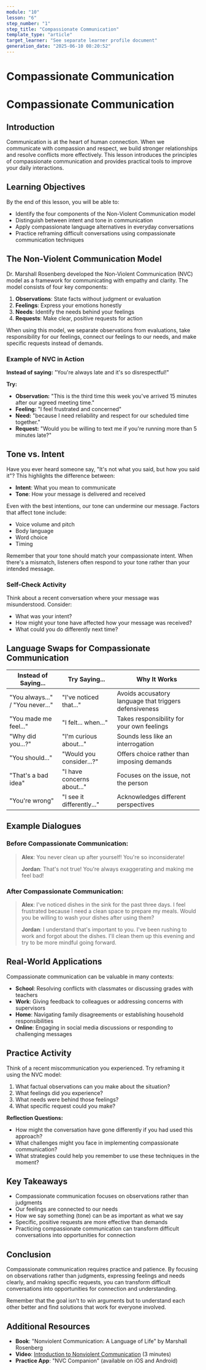 ```yaml
---
module: "10"
lesson: "6"
step_number: "1"
step_title: "Compassionate Communication"
template_type: "article"
target_learner: "See separate learner profile document"
generation_date: "2025-06-10 08:20:52"
---
```


# Compassionate Communication

# Compassionate Communication

## Introduction
Communication is at the heart of human connection. When we communicate with compassion and respect, we build stronger relationships and resolve conflicts more effectively. This lesson introduces the principles of compassionate communication and provides practical tools to improve your daily interactions.

## Learning Objectives
By the end of this lesson, you will be able to:
- Identify the four components of the Non-Violent Communication model
- Distinguish between intent and tone in communication
- Apply compassionate language alternatives in everyday conversations
- Practice reframing difficult conversations using compassionate communication techniques

## The Non-Violent Communication Model

Dr. Marshall Rosenberg developed the Non-Violent Communication (NVC) model as a framework for communicating with empathy and clarity. The model consists of four key components:

1. **Observations**: State facts without judgment or evaluation
2. **Feelings**: Express your emotions honestly
3. **Needs**: Identify the needs behind your feelings
4. **Requests**: Make clear, positive requests for action

When using this model, we separate observations from evaluations, take responsibility for our feelings, connect our feelings to our needs, and make specific requests instead of demands.

### Example of NVC in Action
**Instead of saying:** "You're always late and it's so disrespectful!"

**Try:** 
- **Observation:** "This is the third time this week you've arrived 15 minutes after our agreed meeting time."
- **Feeling:** "I feel frustrated and concerned"
- **Need:** "because I need reliability and respect for our scheduled time together."
- **Request:** "Would you be willing to text me if you're running more than 5 minutes late?"

## Tone vs. Intent

Have you ever heard someone say, "It's not what you said, but how you said it"? This highlights the difference between:

- **Intent**: What you mean to communicate
- **Tone**: How your message is delivered and received

Even with the best intentions, our tone can undermine our message. Factors that affect tone include:
- Voice volume and pitch
- Body language
- Word choice
- Timing

Remember that your tone should match your compassionate intent. When there's a mismatch, listeners often respond to your tone rather than your intended message.

### Self-Check Activity
Think about a recent conversation where your message was misunderstood. Consider:
- What was your intent?
- How might your tone have affected how your message was received?
- What could you do differently next time?

## Language Swaps for Compassionate Communication

| Instead of Saying... | Try Saying... | Why It Works |
|----------------------|---------------|-------------|
| "You always..." / "You never..." | "I've noticed that..." | Avoids accusatory language that triggers defensiveness |
| "You made me feel..." | "I felt... when..." | Takes responsibility for your own feelings |
| "Why did you...?" | "I'm curious about..." | Sounds less like an interrogation |
| "You should..." | "Would you consider...?" | Offers choice rather than imposing demands |
| "That's a bad idea" | "I have concerns about..." | Focuses on the issue, not the person |
| "You're wrong" | "I see it differently..." | Acknowledges different perspectives |

## Example Dialogues

### Before Compassionate Communication:
> **Alex**: You never clean up after yourself! You're so inconsiderate!
> 
> **Jordan**: That's not true! You're always exaggerating and making me feel bad!

### After Compassionate Communication:
> **Alex**: I've noticed dishes in the sink for the past three days. I feel frustrated because I need a clean space to prepare my meals. Would you be willing to wash your dishes after using them?
> 
> **Jordan**: I understand that's important to you. I've been rushing to work and forgot about the dishes. I'll clean them up this evening and try to be more mindful going forward.

## Real-World Applications
Compassionate communication can be valuable in many contexts:
- **School**: Resolving conflicts with classmates or discussing grades with teachers
- **Work**: Giving feedback to colleagues or addressing concerns with supervisors
- **Home**: Navigating family disagreements or establishing household responsibilities
- **Online**: Engaging in social media discussions or responding to challenging messages

## Practice Activity

Think of a recent miscommunication you experienced. Try reframing it using the NVC model:
1. What factual observations can you make about the situation?
2. What feelings did you experience?
3. What needs were behind those feelings?
4. What specific request could you make?

**Reflection Questions:**
- How might the conversation have gone differently if you had used this approach?
- What challenges might you face in implementing compassionate communication?
- What strategies could help you remember to use these techniques in the moment?

## Key Takeaways
- Compassionate communication focuses on observations rather than judgments
- Our feelings are connected to our needs
- How we say something (tone) can be as important as what we say
- Specific, positive requests are more effective than demands
- Practicing compassionate communication can transform difficult conversations into opportunities for connection

## Conclusion

Compassionate communication requires practice and patience. By focusing on observations rather than judgments, expressing feelings and needs clearly, and making specific requests, you can transform difficult conversations into opportunities for connection and understanding.

Remember that the goal isn't to win arguments but to understand each other better and find solutions that work for everyone involved.

## Additional Resources
- **Book**: "Nonviolent Communication: A Language of Life" by Marshall Rosenberg
- **Video**: [Introduction to Nonviolent Communication](https://www.youtube.com/watch?v=8sjA90hvnQ0) (3 minutes)
- **Practice App**: "NVC Companion" (available on iOS and Android)